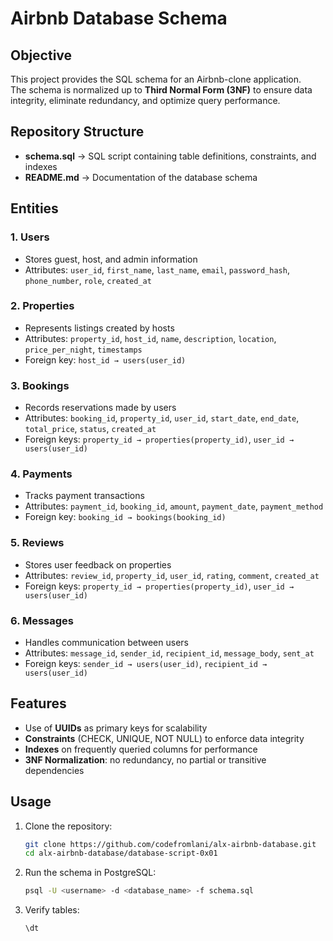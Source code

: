 # Airbnb Database Schema

## Objective
This project provides the SQL schema for an Airbnb-clone application.  
The schema is normalized up to **Third Normal Form (3NF)** to ensure data integrity, eliminate redundancy, and optimize query performance.  

## Repository Structure
- **schema.sql** → SQL script containing table definitions, constraints, and indexes  
- **README.md** → Documentation of the database schema  

## Entities
### 1. Users
- Stores guest, host, and admin information  
- Attributes: `user_id`, `first_name`, `last_name`, `email`, `password_hash`, `phone_number`, `role`, `created_at`  

### 2. Properties
- Represents listings created by hosts  
- Attributes: `property_id`, `host_id`, `name`, `description`, `location`, `price_per_night`, `timestamps`
- Foreign key: `host_id → users(user_id)`  

### 3. Bookings
- Records reservations made by users  
- Attributes: `booking_id`, `property_id`, `user_id`, `start_date`, `end_date`, `total_price`, `status`, `created_at`  
- Foreign keys: `property_id → properties(property_id)`, `user_id → users(user_id)`  

### 4. Payments
- Tracks payment transactions  
- Attributes: `payment_id`, `booking_id`, `amount`, `payment_date`, `payment_method`  
- Foreign key: `booking_id → bookings(booking_id)`  

### 5. Reviews
- Stores user feedback on properties  
- Attributes: `review_id`, `property_id`, `user_id`, `rating`, `comment`, `created_at`  
- Foreign keys: `property_id → properties(property_id)`, `user_id → users(user_id)`  

### 6. Messages
- Handles communication between users  
- Attributes: `message_id`, `sender_id`, `recipient_id`, `message_body`, `sent_at`  
- Foreign keys: `sender_id → users(user_id)`, `recipient_id → users(user_id)`  

## Features
- Use of **UUIDs** as primary keys for scalability  
- **Constraints** (CHECK, UNIQUE, NOT NULL) to enforce data integrity  
- **Indexes** on frequently queried columns for performance  
- **3NF Normalization**: no redundancy, no partial or transitive dependencies  

## Usage
1. Clone the repository:  
   ```bash
   git clone https://github.com/codefromlani/alx-airbnb-database.git
   cd alx-airbnb-database/database-script-0x01

2. Run the schema in PostgreSQL: 
   ```bash
   psql -U <username> -d <database_name> -f schema.sql

3. Verify tables: 
   ```bash
   \dt